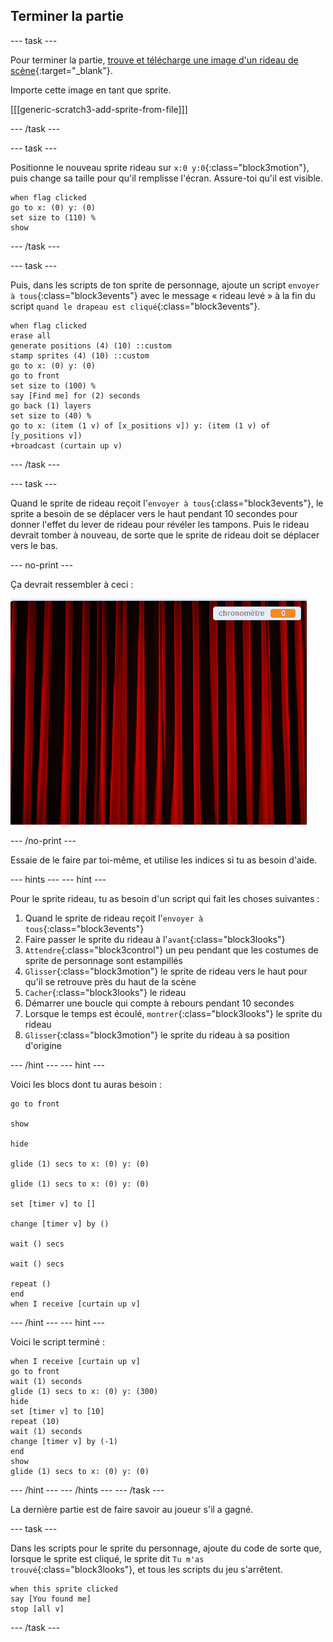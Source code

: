 ## Terminer la partie

\--- task \---

Pour terminer la partie, [trouve et télécharge une image d'un rideau de scène](https://www.google.co.uk/search?q=stage+curtain&source=lnms&tbm=isch&sa=X&ved=0ahUKEwjKg9O1k8_VAhXSL1AKHe1HDMIQ_AUICigB&biw=1362&bih=584){:target="_blank"}.

Importe cette image en tant que sprite.

[[[generic-scratch3-add-sprite-from-file]]]

\--- /task \---

\--- task \---

Positionne le nouveau sprite rideau sur `x:0 y:0`{:class="block3motion"}, puis change sa taille pour qu'il remplisse l'écran. Assure-toi qu'il est visible.

```blocks3
when flag clicked
go to x: (0) y: (0)
set size to (110) %
show
```

\--- /task \---

\--- task \---

Puis, dans les scripts de ton sprite de personnage, ajoute un script `envoyer à tous`{:class="block3events"} avec le message « rideau levé » à la fin du script `quand le drapeau est cliqué`{:class="block3events"}.

```blocks3
when flag clicked
erase all
generate positions (4) (10) ::custom
stamp sprites (4) (10) ::custom
go to x: (0) y: (0)
go to front
set size to (100) %
say [Find me] for (2) seconds
go back (1) layers
set size to (40) %
go to x: (item (1 v) of [x_positions v]) y: (item (1 v) of [y_positions v])
+broadcast (curtain up v)
```

\--- /task \---

\--- task \---

Quand le sprite de rideau reçoit l'`envoyer à tous`{:class="block3events"}, le sprite a besoin de se déplacer vers le haut pendant 10 secondes pour donner l'effet du lever de rideau pour révéler les tampons. Puis le rideau devrait tomber à nouveau, de sorte que le sprite de rideau doit se déplacer vers le bas.

\--- no-print \---

Ça devrait ressembler à ceci :

![demo 2](images/demo_2.gif)

\--- /no-print \---

Essaie de le faire par toi-même, et utilise les indices si tu as besoin d'aide.

\--- hints \--- \--- hint \---

Pour le sprite rideau, tu as besoin d'un script qui fait les choses suivantes :

1. Quand le sprite de rideau reçoit l'`envoyer à tous`{:class="block3events"}
2. Faire passer le sprite du rideau à l'`avant`{:class="block3looks"}
3. `Attendre`{:class="block3control"} un peu pendant que les costumes de sprite de personnage sont estampillés
4. `Glisser`{:class="block3motion"} le sprite de rideau vers le haut pour qu'il se retrouve près du haut de la scène
5. `Cacher`{:class="block3looks"} le rideau
6. Démarrer une boucle qui compte à rebours pendant 10 secondes
7. Lorsque le temps est écoulé, `montrer`{:class="block3looks"} le sprite du rideau
8. `Glisser`{:class="block3motion"} le sprite du rideau à sa position d'origine

\--- /hint \--- \--- hint \---

Voici les blocs dont tu auras besoin :

```blocks3
go to front

show

hide

glide (1) secs to x: (0) y: (0)

glide (1) secs to x: (0) y: (0)

set [timer v] to []

change [timer v] by ()

wait () secs

wait () secs

repeat ()
end
when I receive [curtain up v]
```

\--- /hint \--- \--- hint \---

Voici le script terminé :

```blocks3
when I receive [curtain up v]
go to front
wait (1) seconds
glide (1) secs to x: (0) y: (300)
hide
set [timer v] to [10]
repeat (10)
wait (1) seconds
change [timer v] by (-1)
end
show
glide (1) secs to x: (0) y: (0)
```

\--- /hint \--- \--- /hints \--- \--- /task \---

La dernière partie est de faire savoir au joueur s'il a gagné.

\--- task \---

Dans les scripts pour le sprite du personnage, ajoute du code de sorte que, lorsque le sprite est cliqué, le sprite dit `Tu m'as trouvé`{:class="block3looks"}, et tous les scripts du jeu s'arrêtent.

```blocks3
when this sprite clicked
say [You found me]
stop [all v]
```

\--- /task \---
